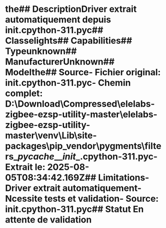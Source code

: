 # the##  DescriptionDriver extrait automatiquement depuis __init__.cpython-311.pyc##  Classelights##  Capabilities##  Typeunknown##  ManufacturerUnknown##  Modelthe##  Source- **Fichier original**: __init__.cpython-311.pyc- **Chemin complet**: D:\Download\Compressed\elelabs-zigbee-ezsp-utility-master\elelabs-zigbee-ezsp-utility-master\venv\Lib\site-packages\pip\_vendor\pygments\filters\__pycache__\__init__.cpython-311.pyc- **Extrait le**: 2025-08-05T08:34:42.169Z##  Limitations- Driver extrait automatiquement- Ncessite tests et validation- Source: __init__.cpython-311.pyc##  Statut En attente de validation